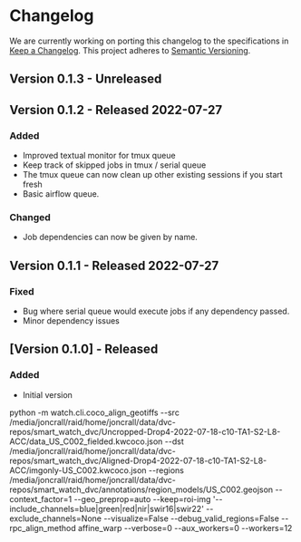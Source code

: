 # Changelog

We are currently working on porting this changelog to the specifications in
[Keep a Changelog](https://keepachangelog.com/en/1.0.0/).
This project adheres to [Semantic Versioning](https://semver.org/spec/v2.0.0.html).


## Version 0.1.3 - Unreleased


## Version 0.1.2 - Released 2022-07-27

### Added
* Improved textual monitor for tmux queue
* Keep track of skipped jobs in tmux / serial queue
* The tmux queue can now clean up other existing sessions if you start fresh
* Basic airflow queue.

### Changed
* Job dependencies can now be given by name.

## Version 0.1.1 - Released 2022-07-27

### Fixed
* Bug where serial queue would execute jobs if any dependency passed.
* Minor dependency issues

## [Version 0.1.0] - Released

### Added
* Initial version



python -m watch.cli.coco_align_geotiffs --src /media/joncrall/raid/home/joncrall/data/dvc-repos/smart_watch_dvc/Uncropped-Drop4-2022-07-18-c10-TA1-S2-L8-ACC/data_US_C002_fielded.kwcoco.json --dst /media/joncrall/raid/home/joncrall/data/dvc-repos/smart_watch_dvc/Aligned-Drop4-2022-07-18-c10-TA1-S2-L8-ACC/imgonly-US_C002.kwcoco.json --regions /media/joncrall/raid/home/joncrall/data/dvc-repos/smart_watch_dvc/annotations/region_models/US_C002.geojson --context_factor=1 --geo_preprop=auto --keep=roi-img '--include_channels=blue|green|red|nir|swir16|swir22' --exclude_channels=None --visualize=False --debug_valid_regions=False --rpc_align_method affine_warp --verbose=0 --aux_workers=0 --workers=12
